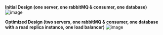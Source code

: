 **Initial Design (one server, one rabbitMQ & consumer, one database)**
![image](https://github.com/wandachu/cs6650-assignment4/assets/15254181/e95df716-6a83-43f2-86ee-c6b44ae7bd91)

**Optimized Design (two servers, one rabbitMQ & consumer, one database with a read replica instance, one load balancer)**
![image](https://github.com/wandachu/cs6650-assignment4/assets/15254181/1ffd4571-376c-4210-8aec-99adce045b32)
